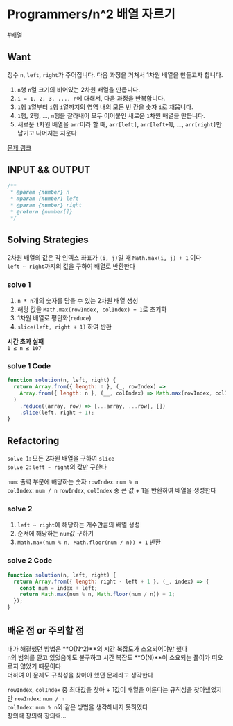 # Programmers/n^2 배열 자르기

#배열

## Want

정수 `n`, `left`, `right`가 주어집니다. 다음 과정을 거쳐서 1차원 배열을 만들고자 합니다.

1. `n`행 `n`열 크기의 비어있는 2차원 배열을 만듭니다.
2. `i = 1, 2, 3, ..., n`에 대해서, 다음 과정을 반복합니다.
3. `1`행 `1`열부터 `i`행 `i`열까지의 영역 내의 모든 빈 칸을 숫자 `i`로 채웁니다.
4. `1`행, 2행, ..., `n`행을 잘라내어 모두 이어붙인 새로운 `1`차원 배열을 만듭니다.
5. 새로운 `1`차원 배열을 `arr`이라 할 때, `arr[left]`, `arr[left+`1], ..., `arr[right]`만 남기고 나머지는 지운다

[문제 링크](https://school.programmers.co.kr/learn/courses/30/lessons/87390)

## INPUT && OUTPUT

```js
/**
 * @param {number} n
 * @param {number} left
 * @param {number} right
 * @return {number[]}
 */
```

## Solving Strategies

2차원 배열의 값은 각 인덱스 좌표가 `(i, j)`일 때 `Math.max(i, j) + 1` 이다  
`left ~ right`까지의 값을 구하여 배열로 반환한다

### solve 1

1. `n * n`개의 숫자를 담을 수 있는 2차원 배열 생성
2. 해당 값을 `Math.max(rowIndex, colIndex) + 1`로 초기화
3. 1차원 배열로 평탄화(`reduce`)
4. `slice(left, right + 1)` 하여 반환

**시간 초과 실패**  
`1 ≤ n ≤ 107`

### solve 1 Code

```js
function solution(n, left, right) {
  return Array.from({ length: n }, (_, rowIndex) =>
    Array.from({ length: n }, (__, colIndex) => Math.max(rowIndex, colIndex) + 1)
  )
    .reduce((array, row) => [...array, ...row], [])
    .slice(left, right + 1);
}
```

## Refactoring

`solve 1`: 모든 2차원 배열을 구하여 `slice`  
`solve 2`: `left ~ right`의 값만 구한다

`num`: 출력 부분에 해당하는 숫자
`rowIndex`: `num % n`  
`colIndex`: `num / n`
`rowIndex`, `colIndex` 중 큰 값 + 1을 반환하여 배열을 생성한다

### solve 2

1. `left ~ right`에 해당하는 개수만큼의 배열 생성
2. 순서에 해당하는 `num`값 구하기
3. `Math.max(num % n, Math.floor(num / n)) + 1` 반환

### solve 2 Code

```js
function solution(n, left, right) {
  return Array.from({ length: right - left + 1 }, (_, index) => {
    const num = index + left;
    return Math.max(num % n, Math.floor(num / n)) + 1;
  });
}
```

## 배운 점 or 주의할 점

내가 해결했던 방법은 **O(N^2)**의 시간 복잡도가 소요되어야만 했다  
n의 범위를 알고 있었음에도 불구하고 시간 복잡도 **O(N)**이 소요되는 풀이가 떠오르지 않았기 때문이다  
더하여 이 문제도 규칙성을 찾아야 했던 문제라고 생각한다

`rowIndex`, `colIndex` 중 최대값을 찾아 + 1값이 배열을 이룬다는 규칙성을 찾아냈었지만
`rowIndex`: `num / n`  
`colIndex`: `num % n`와 같은 방법을 생각해내지 못하였다  
창의력 창의력 창의력...
